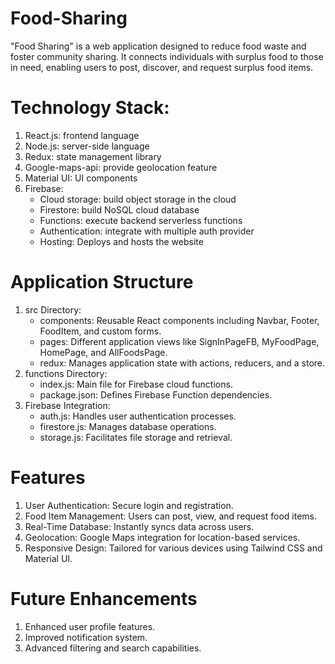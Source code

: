 # Food-Sharing
"Food Sharing" is a web application designed to reduce food waste and foster community sharing. It connects individuals with surplus food to those in need, enabling users to post, discover, and request surplus food items.

# Technology Stack:
1. React.js: frontend language
2. Node.js: server-side language
3. Redux: state management library
4. Google-maps-api: provide geolocation feature
5. Material UI: UI components
6. Firebase:
     - Cloud storage: build  object storage in the cloud
     - Firestore: build NoSQL cloud database
      - Functions: execute backend serverless functions
      - Authentication: integrate with multiple auth provider
      - Hosting: Deploys and hosts the website

# Application Structure
1. src Directory:
     - components: Reusable React components including Navbar, Footer, FoodItem, and custom forms.
     - pages: Different application views like SignInPageFB, MyFoodPage, HomePage, and AllFoodsPage.
     - redux: Manages application state with actions, reducers, and a store.
2. functions Directory:
     - index.js: Main file for Firebase cloud functions.
     - package.json: Defines Firebase Function dependencies.
3. Firebase Integration:
     - auth.js: Handles user authentication processes.
     - firestore.js: Manages database operations.
     - storage.js: Facilitates file storage and retrieval.

# Features
1. User Authentication: Secure login and registration.
2. Food Item Management: Users can post, view, and request food items.
3. Real-Time Database: Instantly syncs data across users.
4. Geolocation: Google Maps integration for location-based services.
5. Responsive Design: Tailored for various devices using Tailwind CSS and Material UI.

# Future Enhancements
1. Enhanced user profile features.
2. Improved notification system.
3. Advanced filtering and search capabilities.
